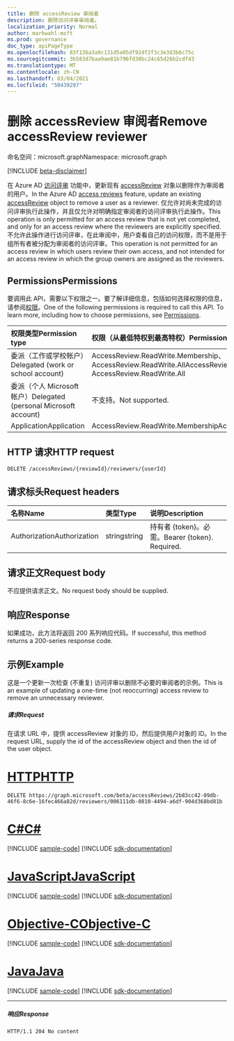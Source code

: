 ```yaml
---
title: 删除 accessReview 审阅者
description: 删除访问评审审阅者。
localization_priority: Normal
author: markwahl-msft
ms.prod: governance
doc_type: apiPageType
ms.openlocfilehash: 83f136a3a9c131d5a05df92df2f3c3e3d3b6c75c
ms.sourcegitcommit: 3b583d7baa9ae81b796fd30bc24c65d26b2cdf43
ms.translationtype: MT
ms.contentlocale: zh-CN
ms.lasthandoff: 03/04/2021
ms.locfileid: "50439297"
---
```

# <a name="remove-accessreview-reviewer"></a><span data-ttu-id="311d2-103">删除 accessReview 审阅者</span><span class="sxs-lookup"><span data-stu-id="311d2-103">Remove accessReview reviewer</span></span>

<span data-ttu-id="311d2-104">命名空间：microsoft.graph</span><span class="sxs-lookup"><span data-stu-id="311d2-104">Namespace: microsoft.graph</span></span>

[!INCLUDE [beta-disclaimer](../../includes/beta-disclaimer.md)]

<span data-ttu-id="311d2-105">在 Azure AD [访问评审](../resources/accessreviews-root.md) 功能中，更新现有 [accessReview](../resources/accessreview.md) 对象以删除作为审阅者的用户。</span><span class="sxs-lookup"><span data-stu-id="311d2-105">In the Azure AD [access reviews](../resources/accessreviews-root.md) feature, update an existing [accessReview](../resources/accessreview.md) object to remove a user as a reviewer.</span></span>  <span data-ttu-id="311d2-106">仅允许对尚未完成的访问评审执行此操作，并且仅允许对明确指定审阅者的访问评审执行此操作。</span><span class="sxs-lookup"><span data-stu-id="311d2-106">This operation is only permitted for an access review that is not yet completed, and only for an access review where the reviewers are explicitly specified.</span></span> <span data-ttu-id="311d2-107">不允许此操作进行访问评审，在此审阅中，用户查看自己的访问权限，而不是用于组所有者被分配为审阅者的访问评审。</span><span class="sxs-lookup"><span data-stu-id="311d2-107">This operation is not permitted for an access review in which users review their own access, and not intended for an access review in which the group owners are assigned as the reviewers.</span></span> 


## <a name="permissions"></a><span data-ttu-id="311d2-108">Permissions</span><span class="sxs-lookup"><span data-stu-id="311d2-108">Permissions</span></span>
<span data-ttu-id="311d2-p102">要调用此 API，需要以下权限之一。要了解详细信息，包括如何选择权限的信息，请参阅[权限](/graph/permissions-reference)。</span><span class="sxs-lookup"><span data-stu-id="311d2-p102">One of the following permissions is required to call this API. To learn more, including how to choose permissions, see [Permissions](/graph/permissions-reference).</span></span>

|<span data-ttu-id="311d2-111">权限类型</span><span class="sxs-lookup"><span data-stu-id="311d2-111">Permission type</span></span>                        | <span data-ttu-id="311d2-112">权限（从最低特权到最高特权）</span><span class="sxs-lookup"><span data-stu-id="311d2-112">Permissions (from least to most privileged)</span></span>              |
|:--------------------------------------|:---------------------------------------------------------|
|<span data-ttu-id="311d2-113">委派（工作或学校帐户）</span><span class="sxs-lookup"><span data-stu-id="311d2-113">Delegated (work or school account)</span></span>     | <span data-ttu-id="311d2-114">AccessReview.ReadWrite.Membership、AccessReview.ReadWrite.All</span><span class="sxs-lookup"><span data-stu-id="311d2-114">AccessReview.ReadWrite.Membership, AccessReview.ReadWrite.All</span></span> |
|<span data-ttu-id="311d2-115">委派（个人 Microsoft 帐户）</span><span class="sxs-lookup"><span data-stu-id="311d2-115">Delegated (personal Microsoft account)</span></span> | <span data-ttu-id="311d2-116">不支持。</span><span class="sxs-lookup"><span data-stu-id="311d2-116">Not supported.</span></span> |
|<span data-ttu-id="311d2-117">Application</span><span class="sxs-lookup"><span data-stu-id="311d2-117">Application</span></span>                            | <span data-ttu-id="311d2-118">AccessReview.ReadWrite.Membership</span><span class="sxs-lookup"><span data-stu-id="311d2-118">AccessReview.ReadWrite.Membership</span></span> |

## <a name="http-request"></a><span data-ttu-id="311d2-119">HTTP 请求</span><span class="sxs-lookup"><span data-stu-id="311d2-119">HTTP request</span></span>
<!-- { "blockType": "ignored" } -->
```http
DELETE /accessReviews/{reviewId}/reviewers/{userId}
```
## <a name="request-headers"></a><span data-ttu-id="311d2-120">请求标头</span><span class="sxs-lookup"><span data-stu-id="311d2-120">Request headers</span></span>
| <span data-ttu-id="311d2-121">名称</span><span class="sxs-lookup"><span data-stu-id="311d2-121">Name</span></span>         | <span data-ttu-id="311d2-122">类型</span><span class="sxs-lookup"><span data-stu-id="311d2-122">Type</span></span>        | <span data-ttu-id="311d2-123">说明</span><span class="sxs-lookup"><span data-stu-id="311d2-123">Description</span></span> |
|:-------------|:------------|:------------|
| <span data-ttu-id="311d2-124">Authorization</span><span class="sxs-lookup"><span data-stu-id="311d2-124">Authorization</span></span> | <span data-ttu-id="311d2-125">string</span><span class="sxs-lookup"><span data-stu-id="311d2-125">string</span></span> | <span data-ttu-id="311d2-p103">持有者 \{token\}。必需。</span><span class="sxs-lookup"><span data-stu-id="311d2-p103">Bearer \{token\}. Required.</span></span> |

## <a name="request-body"></a><span data-ttu-id="311d2-128">请求正文</span><span class="sxs-lookup"><span data-stu-id="311d2-128">Request body</span></span>
<span data-ttu-id="311d2-129">不应提供请求正文。</span><span class="sxs-lookup"><span data-stu-id="311d2-129">No request body should be supplied.</span></span>


## <a name="response"></a><span data-ttu-id="311d2-130">响应</span><span class="sxs-lookup"><span data-stu-id="311d2-130">Response</span></span>
<span data-ttu-id="311d2-131">如果成功，此方法将返回 200 系列响应代码。</span><span class="sxs-lookup"><span data-stu-id="311d2-131">If successful, this method returns a 200-series response code.</span></span>

## <a name="example"></a><span data-ttu-id="311d2-132">示例</span><span class="sxs-lookup"><span data-stu-id="311d2-132">Example</span></span>

<span data-ttu-id="311d2-133">这是一个更新一次检查 (不重复) 访问评审以删除不必要的审阅者的示例。</span><span class="sxs-lookup"><span data-stu-id="311d2-133">This is an example of updating a one-time (not reoccurring) access review to remove an unnecessary reviewer.</span></span>


##### <a name="request"></a><span data-ttu-id="311d2-134">请求</span><span class="sxs-lookup"><span data-stu-id="311d2-134">Request</span></span>
<span data-ttu-id="311d2-135">在请求 URL 中，提供 accessReview 对象的 ID，然后提供用户对象的 ID。</span><span class="sxs-lookup"><span data-stu-id="311d2-135">In the request URL, supply the id of the accessReview object and then the id of the user object.</span></span>


# <a name="http"></a>[<span data-ttu-id="311d2-136">HTTP</span><span class="sxs-lookup"><span data-stu-id="311d2-136">HTTP</span></span>](#tab/http)
<!-- {
  "blockType": "request",
  "name": "remove_accessReview_reviewer"
}-->
```http
DELETE https://graph.microsoft.com/beta/accessReviews/2b83cc42-09db-46f6-8c6e-16fec466a82d/reviewers/006111db-0810-4494-a6df-904d368bd81b

```
# <a name="c"></a>[<span data-ttu-id="311d2-137">C#</span><span class="sxs-lookup"><span data-stu-id="311d2-137">C#</span></span>](#tab/csharp)
[!INCLUDE [sample-code](../includes/snippets/csharp/remove-accessreview-reviewer-csharp-snippets.md)]
[!INCLUDE [sdk-documentation](../includes/snippets/snippets-sdk-documentation-link.md)]

# <a name="javascript"></a>[<span data-ttu-id="311d2-138">JavaScript</span><span class="sxs-lookup"><span data-stu-id="311d2-138">JavaScript</span></span>](#tab/javascript)
[!INCLUDE [sample-code](../includes/snippets/javascript/remove-accessreview-reviewer-javascript-snippets.md)]
[!INCLUDE [sdk-documentation](../includes/snippets/snippets-sdk-documentation-link.md)]

# <a name="objective-c"></a>[<span data-ttu-id="311d2-139">Objective-C</span><span class="sxs-lookup"><span data-stu-id="311d2-139">Objective-C</span></span>](#tab/objc)
[!INCLUDE [sample-code](../includes/snippets/objc/remove-accessreview-reviewer-objc-snippets.md)]
[!INCLUDE [sdk-documentation](../includes/snippets/snippets-sdk-documentation-link.md)]

# <a name="java"></a>[<span data-ttu-id="311d2-140">Java</span><span class="sxs-lookup"><span data-stu-id="311d2-140">Java</span></span>](#tab/java)
[!INCLUDE [sample-code](../includes/snippets/java/remove-accessreview-reviewer-java-snippets.md)]
[!INCLUDE [sdk-documentation](../includes/snippets/snippets-sdk-documentation-link.md)]

---


##### <a name="response"></a><span data-ttu-id="311d2-141">响应</span><span class="sxs-lookup"><span data-stu-id="311d2-141">Response</span></span>
<!-- {
  "blockType": "response",
  "truncated": true
} -->
```http
HTTP/1.1 204 No content
```

<!--
{
  "type": "#page.annotation",
  "description": "Remove accessReview reviewer",
  "keywords": "",
  "section": "documentation",
  "tocPath": "",
  "suppressions": [
  ]
}
-->



